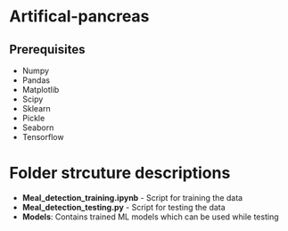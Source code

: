 # Artifical-pancreas

## Prerequisites
* Numpy
* Pandas
* Matplotlib
* Scipy
* Sklearn
* Pickle
* Seaborn
* Tensorflow

# Folder strcuture descriptions
* **Meal_detection_training.ipynb** - Script for training the data
* **Meal_detection_testing.py** - Script for testing the data
* **Models**: Contains trained ML models which can be used while testing
